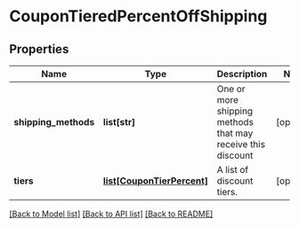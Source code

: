 # CouponTieredPercentOffShipping

## Properties
Name | Type | Description | Notes
------------ | ------------- | ------------- | -------------
**shipping_methods** | **list[str]** | One or more shipping methods that may receive this discount | [optional] 
**tiers** | [**list[CouponTierPercent]**](CouponTierPercent.md) | A list of discount tiers. | [optional] 

[[Back to Model list]](../README.md#documentation-for-models) [[Back to API list]](../README.md#documentation-for-api-endpoints) [[Back to README]](../README.md)


